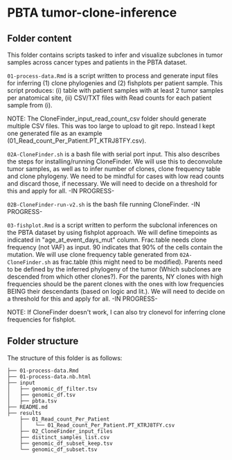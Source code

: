 # PBTA tumor-clone-inference

## Folder content

This folder contains scripts tasked to infer and visualize subclones in tumor samples across cancer types and patients in the PBTA dataset.

`01-process-data.Rmd` is a script written to process and generate input files for inferring (1) clone phylogenies and (2) fishplots per patient sample. This script produces: (i) table with patient samples with at least 2 tumor samples per anatomical site, (ii) CSV/TXT files with Read counts for each patient sample from (i). 

NOTE: The CloneFinder_input_read_count_csv folder should generate multiple CSV files. This was too large to upload to git repo. Instead I kept one generated file as an example (01_Read_count_Per_Patient.PT_KTRJ8TFY.csv).


`02A-CloneFinder.sh` is a bash file with serial port input. This also describes the steps for installing/running CloneFinder. We will use this to deconvolute tumor samples, as well as to infer number of clones, clone frequency table and clone phylogeny. We need to be mindful for cases with low read counts and discard those, if necessary. We will need to decide on a threshold for this and apply for all. -IN PROGRESS-


`02B-CloneFinder-run-v2.sh` is the bash file running CloneFinder. -IN PROGRESS-


`03-fishplot.Rmd` is a script written to perform the subclonal inferences on the PBTA dataset by using fishplot approach. We will define timepoints as indicated in "age_at_event_days_mut" column. Frac.table needs clone frequency (not VAF) as input. 90 indicates that 90% of the cells contain the mutation. We will use clone frequency table generated from `02A-CloneFinder.sh` as frac.table (this might need to be modified). Parents need to be defined by the inferred phylogeny of the tumor (Which subclones are descended from which other clones?). For the parents, NY clones with high frequencies should be the parent clones with the ones with low frequencies BEING their descendants (based on logic and lit.). We will need to decide on a threshold for this and apply for all. -IN PROGRESS-
 

NOTE: If CloneFinder doesn't work, I can also try clonevol for inferring clone frequencies for fishplot.

## Folder structure 

The structure of this folder is as follows:

```
├── 01-process-data.Rmd
├── 01-process-data.nb.html
├── input
│   ├── genomic_df_filter.tsv
│   ├── genomic_df.tsv
│   ├── pbta.tsv
├── README.md
├── results
    ├── 01_Read_count_Per_Patient
    │    └── 01_Read_count_Per_Patient.PT_KTRJ8TFY.csv
    ├── 02_CloneFinder_input_files  
    ├── distinct_samples_list.csv
    ├── genomic_df_subset_keep.tsv
    └── genomic_df_subset.tsv
```